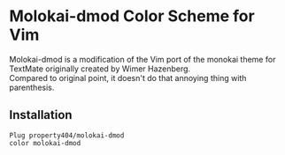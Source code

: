 # Molokai-dmod Color Scheme for Vim

Molokai-dmod is a modification of the Vim port of the monokai theme for TextMate originally created by Wimer Hazenberg.  
Compared to original point, it doesn't do that annoying thing with parenthesis.  

## Installation

`Plug property404/molokai-dmod`  
`color molokai-dmod`  
